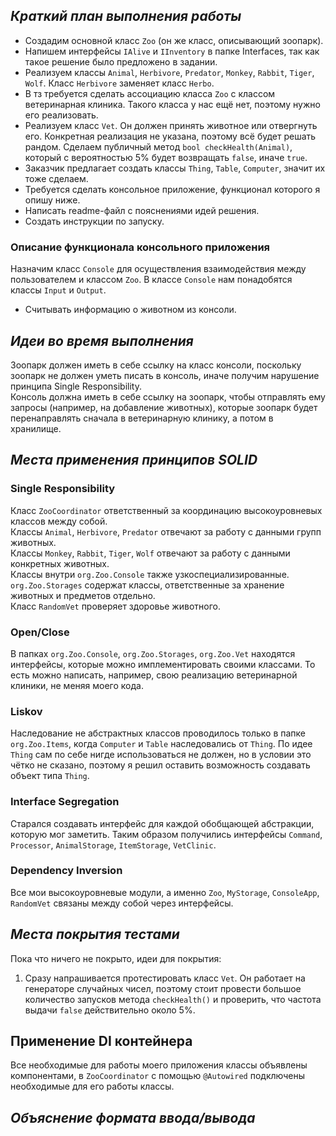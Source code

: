 ## _Краткий план выполнения работы_
* Создадим основной класс `Zoo` (он же класс, описывающий зоопарк).
* Напишем интерфейсы `IAlive` и `IInventory` в папке Interfaces, так как такое решение было предложено в задании.
* Реализуем классы `Animal`, `Herbivore`, `Predator`, `Monkey`, `Rabbit`, `Tiger`, `Wolf`.
Класс `Herbivore` заменяет класс `Herbo`.
* В тз требуется сделать ассоциацию класса `Zoo` с классом ветеринарная клиника. Такого класса у нас ещё нет, 
поэтому нужно его реализовать.
* Реализуем класс `Vet`. Он должен принять животное или отвергнуть его. Конкретная реализация не указана, поэтому 
всё будет решать рандом. Сделаем публичный метод `bool checkHealth(Animal)`, который с вероятностью 5% будет возвращать `false`, иначе `true`.
* Заказчик предлагает создать классы `Thing`, `Table`, `Computer`, значит их тоже сделаем.
* Требуется сделать консольное приложение, функционал которого я опишу ниже.
* Написать readme-файл с пояснениями идей решения.
* Создать инструкции по запуску.
### Описание функционала консольного приложения
Назначим класс `Console` для осуществления взаимодействия между пользователем и классом `Zoo`.  В классе `Console` нам понадобятся классы `Input` и `Output`. 
* Считывать информацию о животном из консоли.
## _Идеи во время выполнения_
Зоопарк должен иметь в себе ссылку на класс консоли, поскольку зоопарк не должен уметь писать в консоль, иначе получим нарушение принципа Single Responsibility.\
Консоль должна иметь в себе ссылку на зоопарк, чтобы отправлять ему запросы (например, на добавление животных), которые зоопарк будет перенаправлять сначала в ветеринарную клинику, а потом в хранилище.

## _Места применения принципов SOLID_
### Single Responsibility
Класс `ZooCoordinator` ответственный за координацию высокоуровневых классов между собой.\
Классы `Animal`, `Herbivore`, `Predator` отвечают за работу с данными групп животных.\
Классы `Monkey`, `Rabbit`, `Tiger`, `Wolf` отвечают за работу с данными конкретных животных.\
Классы внутри `org.Zoo.Console` также узкоспециализированные.\
`org.Zoo.Storages` содержат классы, ответственные за хранение животных и предметов отдельно.\
Класс `RandomVet` проверяет здоровье животного.
### Open/Close
В папках `org.Zoo.Console`, `org.Zoo.Storages`, `org.Zoo.Vet` находятся интерфейсы, которые можно имплементировать своими классами. То есть можно написать, например, свою реализацию ветеринарной клиники, не меняя моего кода.
### Liskov
Наследование не абстрактных классов проводилось только в папке `org.Zoo.Items`, когда `Computer` и `Table` наследовались от `Thing`. По идее `Thing` сам по себе нигде использоваться не должен, но в условии это чётко не сказано, поэтому я решил оставить возможность создавать объект типа `Thing`.
### Interface Segregation
Старался создавать интерфейс для каждой обобщающей абстракции, которую мог заметить. Таким образом получились интерфейсы `Command`, `Processor`, `AnimalStorage`, `ItemStorage`, `VetClinic`. 
### Dependency Inversion
Все мои высокоуровневые модули, а именно `Zoo`, `MyStorage`, `ConsoleApp`, `RandomVet` связаны между собой через интерфейсы.
## _Места покрытия тестами_
Пока что ничего не покрыто, идеи для покрытия:
1. Сразу напрашивается протестировать класс `Vet`. Он работает на генераторе случайных чисел, поэтому стоит провести большое количество запусков метода `checkHealth()` и проверить, что частота выдачи `false` действительно около 5%.

## Применение DI контейнера 
Все необходимые для работы моего приложения классы объявлены компонентами, в `ZooCoordinator` с помощью `@Autowired` подключены необходимые для его работы классы.
## _Объяснение формата ввода/вывода_